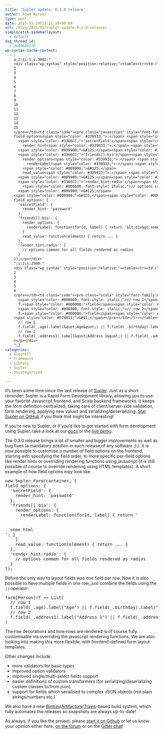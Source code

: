 ```yaml
---
title: 'Supler update: 0.3.0 release'
author: Adam Warski
type: post
date: 2015-03-19T12:21:50+00:00
url: /blog/2015/03/supler-update-0-3-0-release/
simplecatch-sidebarlayout:
  - default
dsq_thread_id:
  - 3608686278
wp-syntax-cache-content:
  - |
    a:2:{i:1;s:3002:"
    <div class="wp_syntax" style="position:relative;"><table><tr><td class="line_numbers"><pre>1
    2
    3
    4
    5
    6
    7
    8
    9
    10
    11
    12
    13
    14
    15
    </pre></td><td class="code"><pre class="javascript" style="font-family:monospace;"><span style="color: #000066; font-weight: bold;">new</span> Supler.<span style="color: #660066;">Form</span><span style="color: #009900;">&#40;</span>container<span style="color: #339933;">,</span> <span style="color: #009900;">&#123;</span>
    field_options<span style="color: #339933;">:</span> <span style="color: #009900;">&#123;</span>
      <span style="color: #3366CC;">'secretField'</span><span style="color: #339933;">:</span> <span style="color: #009900;">&#123;</span>
        render_hint<span style="color: #339933;">:</span> <span style="color: #3366CC;">'password'</span> 
      <span style="color: #009900;">&#125;</span><span style="color: #339933;">,</span>
      <span style="color: #3366CC;">'friends[].bio'</span><span style="color: #339933;">:</span> <span style="color: #009900;">&#123;</span>
        render_options<span style="color: #339933;">:</span> <span style="color: #009900;">&#123;</span>
          renderLabel<span style="color: #339933;">:</span> <span style="color: #000066; font-weight: bold;">function</span><span style="color: #009900;">&#40;</span>forId<span style="color: #339933;">,</span> label<span style="color: #009900;">&#41;</span> <span style="color: #009900;">&#123;</span> <span style="color: #000066; font-weight: bold;">return</span> <span style="color: #3366CC;">'&lt;div&gt;some html&lt;/div&gt;'</span><span style="color: #339933;">;</span> <span style="color: #009900;">&#125;</span> 
        <span style="color: #009900;">&#125;</span>
        read_value<span style="color: #339933;">:</span> <span style="color: #000066; font-weight: bold;">function</span><span style="color: #009900;">&#40;</span>element<span style="color: #009900;">&#41;</span> <span style="color: #009900;">&#123;</span> <span style="color: #000066; font-weight: bold;">return</span> ... <span style="color: #009900;">&#125;</span> 
      <span style="color: #009900;">&#125;</span><span style="color: #339933;">,</span>
      <span style="color: #3366CC;">'render_hint:radio'</span><span style="color: #339933;">:</span> <span style="color: #009900;">&#123;</span>
        <span style="color: #006600; font-style: italic;">// options common for all fields rendered as radios</span>
      <span style="color: #009900;">&#125;</span>
    <span style="color: #009900;">&#125;</span><span style="color: #009900;">&#41;</span><span style="color: #339933;">;</span></pre></td></tr></table><p class="theCode" style="display:none;">new Supler.Form(container, {
    field_options: {
      'secretField': {
        render_hint: 'password' 
      },
      'friends[].bio': {
        render_options: {
          renderLabel: function(forId, label) { return '&lt;div&gt;some html&lt;/div&gt;'; } 
        }
        read_value: function(element) { return ... } 
      },
      'render_hint:radio': {
        // options common for all fields rendered as radios
      }
    });</p></div>
    ";i:2;s:2500:"
    <div class="wp_syntax" style="position:relative;"><table><tr><td class="line_numbers"><pre>1
    2
    3
    4
    5
    6
    </pre></td><td class="code"><pre class="scala" style="font-family:monospace;">form<span style="color: #F78811;">&#91;</span>Person<span style="color: #F78811;">&#93;</span><span style="color: #F78811;">&#40;</span>f <span style="color: #000080;">=&gt;</span> List<span style="color: #F78811;">&#40;</span>
      <span style="color: #008000; font-style: italic;">// row 1</span>
      f.<span style="color: #000000;">field</span><span style="color: #F78811;">&#40;</span><span style="color: #000080;">_</span>.<span style="color: #000000;">age</span><span style="color: #F78811;">&#41;</span>.<span style="color: #000000;">label</span><span style="color: #F78811;">&#40;</span><span style="color: #6666FF;">&quot;Age&quot;</span><span style="color: #F78811;">&#41;</span> || f.<span style="color: #000000;">field</span><span style="color: #F78811;">&#40;</span><span style="color: #000080;">_</span>.<span style="color: #000000;">birthday</span><span style="color: #F78811;">&#41;</span>.<span style="color: #000000;">label</span><span style="color: #F78811;">&#40;</span><span style="color: #6666FF;">&quot;Birthday&quot;</span><span style="color: #F78811;">&#41;</span>,
      <span style="color: #008000; font-style: italic;">// row 2</span>
      f.<span style="color: #000000;">field</span><span style="color: #F78811;">&#40;</span><span style="color: #000080;">_</span>.<span style="color: #000000;">address1</span><span style="color: #F78811;">&#41;</span>.<span style="color: #000000;">label</span><span style="color: #F78811;">&#40;</span><span style="color: #6666FF;">&quot;Address 1&quot;</span><span style="color: #F78811;">&#41;</span> || f.<span style="color: #000000;">field</span><span style="color: #F78811;">&#40;</span><span style="color: #000080;">_</span>.<span style="color: #000000;">address2</span><span style="color: #F78811;">&#41;</span>.<span style="color: #000000;">label</span><span style="color: #F78811;">&#40;</span><span style="color: #6666FF;">&quot;Address 2&quot;</span><span style="color: #F78811;">&#41;</span>
    <span style="color: #F78811;">&#41;</span></pre></td></tr></table><p class="theCode" style="display:none;">form[Person](f =&gt; List(
      // row 1
      f.field(_.age).label(&quot;Age&quot;) || f.field(_.birthday).label(&quot;Birthday&quot;),
      // row 2
      f.field(_.address1).label(&quot;Address 1&quot;) || f.field(_.address2).label(&quot;Address 2&quot;)
    )</p></div>
    ";}
categories:
  - Blogroll
  - Framework
  - Library
  - Supler
  - Uncategorized

---
```

It’s been some time since the last release of [Supler][1]. Just as a short reminder: Supler is a Rapid Form Development library, allowing you to use your favorite Javascript frontend, and Scala backend frameworks. It keeps the form definition centralized, taking care of client/server-side validation, form rendering, applying new values and serializing/deserializing. [Star Supler on GitHub][1] if you think that might be interesting!

If you’re new to Supler, or if you’d like to get started with form development using Supler, take a look at our [docs][2] or the [live demo][3].

The 0.3.0 release brings a lot of smaller and bigger improvements as well as bug fixes (a mandatory position in each release of any software ;) ). It is now possible to customise a number of field options on the frontend, starting with specifying the field order, to more specific per-field options like render hints or overriding rendering functions using javascript (it is still possible of course to override rendering using HTML templates). A short example of how field options may look like:

<pre lang="javascript" line="1">new Supler.Form(container, {
field_options: {
  'secretField': {
    render_hint: 'password' 
  },
  'friends[].bio': {
    render_options: {
      renderLabel: function(forId, label) { return '

<div>
  some html
</div>'; } 
    }
    read_value: function(element) { return ... } 
  },
  'render_hint:radio': {
    // options common for all fields rendered as radios
  }
});
</pre>

Before the only way to layout fields was one field per row. Now it is also possible to have multiple fields in one row; just combine the fields using the `||` operator:

<pre lang="scala" line="1">form[Person](f => List(
  // row 1
  f.field(_.age).label("Age") || f.field(_.birthday).label("Birthday"),
  // row 2
  f.field(_.address1).label("Address 1") || f.field(_.address2).label("Address 2")
)
</pre>

The row decorations and how rows are rendered is of course fully customisable via overriding the javascript rendering functions. We are also looking into making this more flexible, with frontend-defined form layout templates.

Other changes include:

  * more validators for basic types
  * improved option validators
  * improved single/multi-select fields support
  * easier definitions of custom transformers (for serializing/deserializing custom classes to/from json).
  * support for fields which serialised to complex JSON objects (not plain strings/numbers etc.)

We also have a new [Bintray][4]/[Artifactory][5]/[Travis][6]-based build system, which fully automates the releases so snapshots are always up-to-date!

As always, if you like the project, please [start it on Github][1] or let us know your opinion either here, [on the forum][7] or on the [Gitter chat][8]!

 [1]: https://github.com/softwaremill/supler
 [2]: http://docs.supler.io/en/latest/first.html#first
 [3]: http://demo.supler.io
 [4]: https://bintray.com
 [5]: http://www.jfrog.com/open-source/
 [6]: https://travis-ci.org/softwaremill/supler
 [7]: https://groups.google.com/forum/#!forum/supler
 [8]: https://gitter.im/softwaremill/supler
